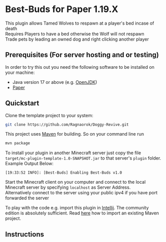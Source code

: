 # Best-Buds for Paper 1.19.X

This plugin allows Tamed Wolves to respawn at a player's bed incase of death  <br> Requires Players to have a bed otherwise the Wolf will not respawn
<br>
Trade pets by leading an owned dog and right clicking another player
## Prerequisites (For server hosting and or testing)

In order to try this out you need the following software to be installed on your machine:

* Java version 17 or above (e.g. [OpenJDK](https://openjdk.java.net/install/))
* [Paper](https://papermc.io/downloads)

## Quickstart

Clone the template project to your system:
````bash
git clone https://github.com/Ragnaorok/Doggy-Revive.git
````

This project uses [Maven](https://maven.apache.org/) for building. So on your command line run

````bash
mvn package
```` 

To install your plugin in another Minecraft server just copy the file `target/mc-plugin-template-1.0-SNAPSHOT.jar` to
that server's `plugin` folder. <br>
Example Output Below:

```
[19:33:52 INFO]: [Best-Buds] Enabling Best-Buds v1.0
``` 

Start the Minecraft client on your computer and connect to the local Minecraft server by specifying `localhost` as Server Address. <br>
Alternatively connect to the server using your public ipv4 if you have port forwarded the server


To play with the code e.g. import this plugin in [Intellij](https://www.jetbrains.com/de-de/idea/download/). The
community edition is absolutely sufficient. Read [here](https://www.jetbrains.com/help/idea/maven-support.html) how to
import an existing Maven project.



## Instructions

